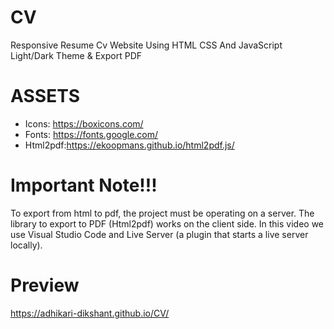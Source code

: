 # CV
Responsive Resume Cv Website Using HTML CSS And JavaScript 
Light/Dark Theme & Export PDF

# ASSETS
- Icons: https://boxicons.com/ 
- Fonts: https://fonts.google.com/ 
- Html2pdf:https://ekoopmans.github.io/html2pdf.js/ 

# Important Note!!!
To export from html to pdf, the project must be operating on a server. The library to export to PDF (Html2pdf) works on the client side. In this video we use Visual Studio Code and Live Server (a plugin that starts a live server locally).

# Preview
https://adhikari-dikshant.github.io/CV/
